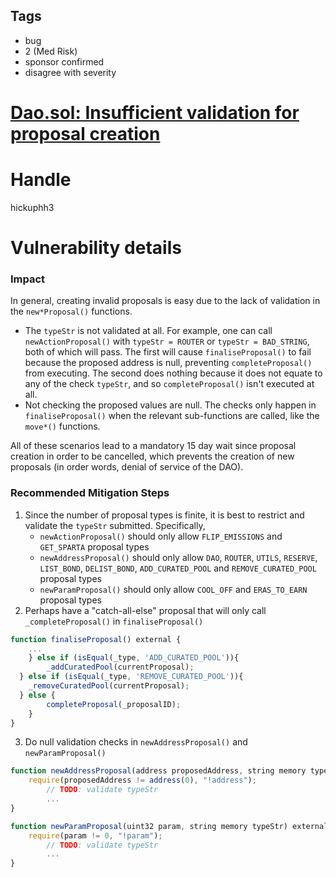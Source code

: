## Tags

- bug
- 2 (Med Risk)
- sponsor confirmed
- disagree with severity

# [Dao.sol: Insufficient validation for proposal creation](https://github.com/code-423n4/2021-07-spartan-findings/issues/43) 

# Handle

hickuphh3


# Vulnerability details

### Impact

In general, creating invalid proposals is easy due to the lack of validation in the `new*Proposal()` functions.

- The `typeStr` is not validated at all. For example, one can call `newActionProposal()` with `typeStr = ROUTER` or `typeStr = BAD_STRING`, both of which will pass. The first will cause `finaliseProposal()` to fail because the proposed address is null, preventing `completeProposal()` from executing. The second does nothing because it does not equate to any of the check `typeStr`, and so `completeProposal()` isn't executed at all.
- Not checking the proposed values are null. The checks only happen in `finaliseProposal()` when the relevant sub-functions are called, like the `move*()` functions.

All of these scenarios lead to a mandatory 15 day wait since proposal creation in order to be cancelled, which prevents the creation of new proposals (in order words, denial of service of the DAO).

### Recommended Mitigation Steps

1. Since the number of proposal types is finite, it is best to restrict and validate the `typeStr` submitted. Specifically,
    - `newActionProposal()` should only allow `FLIP_EMISSIONS` and `GET_SPARTA` proposal types
    - `newAddressProposal()` should only allow `DAO`, `ROUTER`, `UTILS`, `RESERVE`, `LIST_BOND`, `DELIST_BOND`, `ADD_CURATED_POOL` and  `REMOVE_CURATED_POOL` proposal types
    - `newParamProposal()` should only allow `COOL_OFF` and `ERAS_TO_EARN` proposal types
2. Perhaps have a "catch-all-else" proposal that will only call `_completeProposal()` in `finaliseProposal()`

```jsx
function finaliseProposal() external {
	...
	} else if (isEqual(_type, 'ADD_CURATED_POOL')){
		_addCuratedPool(currentProposal);
  } else if (isEqual(_type, 'REMOVE_CURATED_POOL')){
    _removeCuratedPool(currentProposal);
  } else {
		completeProposal(_proposalID);
	}
}
```

3. Do null validation checks in `newAddressProposal()` and `newParamProposal()`

```jsx
function newAddressProposal(address proposedAddress, string memory typeStr) external returns(uint) {
    require(proposedAddress != address(0), "!address");
		// TODO: validate typeStr
		...
}

function newParamProposal(uint32 param, string memory typeStr) external returns(uint) {
    require(param != 0, "!param");
		// TODO: validate typeStr
		...
}
```

